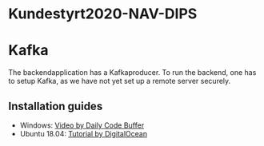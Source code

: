# Kundestyrt2020-NAV-DIPS

# Kafka
The backendapplication has a Kafkaproducer.
To run the backend, one has to setup Kafka, as we have not yet set up a remote server securely.
## Installation guides
 - Windows: [Video by Daily Code Buffer](https://www.youtube.com/watch?v=EUzH9khPYgs)
 - Ubuntu 18.04: [Tutorial by DigitalOcean](https://www.digitalocean.com/community/tutorials/how-to-install-apache-kafka-on-ubuntu-18-04) 
